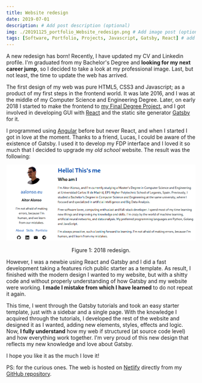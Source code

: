 ```yaml
---
title: Website redesign
date: 2019-07-01
description: # Add post description (optional)
img: ./20191125_portfolio_Website_redesign.png # Add image post (optional)
tags: [Software, Portfolio, Projects, Javascript, Gatsby, React] # add tag
---
```


A new redesign has born! Recently, I have updated my CV and Linkedin profile. I'm graduated from my Bachelor's Degree and **looking for my next career jump**, so I decided to take a look at my professional image. Last, but not least, the time to update the web has arrived.

The first design of my web was pure HTML5, CSS3 and Javascript; as a product of my first steps in the frontend world. It was late 2016, and I was at the middle of my Computer Science and Engineering Degree. Later, on early 2018 I started to make the frontend to [my Final Degree Project](/bachelor-degree-thesis/), and I got involved in developing GUI with [React](https://reactjs.org/) and the static site generator [Gatsby]([https://www.gatsbyjs.org/](https://www.gatsbyjs.org/)) for it.

I programmed using [Angular](https://angularjs.org/) before but never React, and when I started I got in love at the moment. Thanks to a friend, Lucas, I could be aware of the existence of Gatsby. I used it to develop my FDP interface and I loved it so much that I decided to upgrade my *old school* website. The result was the following:

![2018 redesign](./old_design.png)

<p align="center">
    Figure 1: 2018 redesign.
</p>

However, I was a newbie using React and Gatsby and I did a fast development taking a features rich public starter as a template. As result, I finished with the modern design I wanted to my website, but with a shitty code and without properly understanding of how Gatsby and my website were working. **I made I mistake from which I have learned** to do not repeat it again.

This time, I went through the Gatsby tutorials and took an easy starter template, just with a sidebar and a single page. With the knowledge I acquired through the tutorials, I developed the rest of the website and designed it as I wanted, adding new elements, styles, effects and logic. Now, **I fully understand** how my web if structured (at source code level) and how everything work together. I'm very proud of this new design that reflects my new knowledge and love about Gatsby.

I hope you like it as the much I love it!

PS: for the curious ones. The web is hosted on [Netlify](https://www.netlify.com/) directly from my [GitHub repository](https://github.com/tairosonloa/aalonso.eu).